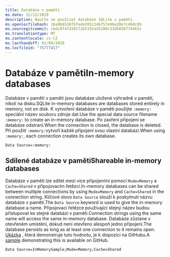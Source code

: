 ```yaml
---
title: Databáze v paměti
ms.date: 12/13/2019
description: Naučte se používat databáze SQLite v paměti.
ms.openlocfilehash: 16a9b6536fbfede203c24b757e96e28e7c49dc05
ms.sourcegitcommit: cbdc0f4fd39172b5191a35200c33d5030774463c
ms.translationtype: MT
ms.contentlocale: cs-CZ
ms.lasthandoff: 01/09/2020
ms.locfileid: "75777417"
---
```

# <a name="in-memory-databases"></a><span data-ttu-id="7e44e-103">Databáze v paměti</span><span class="sxs-lookup"><span data-stu-id="7e44e-103">In-memory databases</span></span>

<span data-ttu-id="7e44e-104">Databáze v paměti v paměti jsou databáze uložené výhradně v paměti, nikoli na disku.</span><span class="sxs-lookup"><span data-stu-id="7e44e-104">SQLite in-memory databases are databases stored entirely in memory, not on disk.</span></span> <span data-ttu-id="7e44e-105">K vytvoření databáze v paměti použijte `:memory:` speciální název souboru zdroje dat.</span><span class="sxs-lookup"><span data-stu-id="7e44e-105">Use the special data source filename `:memory:` to create an in-memory database.</span></span> <span data-ttu-id="7e44e-106">Po zavření připojení se databáze odstraní.</span><span class="sxs-lookup"><span data-stu-id="7e44e-106">When the connection is closed, the database is deleted.</span></span> <span data-ttu-id="7e44e-107">Při použití `:memory:`vytvoří každé připojení svou vlastní databázi.</span><span class="sxs-lookup"><span data-stu-id="7e44e-107">When using `:memory:`, each connection creates its own database.</span></span>

```ConnectionString
Data Source=:memory:
```

## <a name="shareable-in-memory-databases"></a><span data-ttu-id="7e44e-108">Sdílené databáze v paměti</span><span class="sxs-lookup"><span data-stu-id="7e44e-108">Shareable in-memory databases</span></span>

<span data-ttu-id="7e44e-109">Databáze v paměti lze sdílet mezi více připojeními pomocí `Mode=Memory` a `Cache=Shared` v připojovacím řetězci.</span><span class="sxs-lookup"><span data-stu-id="7e44e-109">In-memory databases can be shared between multiple connections by using `Mode=Memory` and `Cache=Shared` in the connection string.</span></span> <span data-ttu-id="7e44e-110">Klíčové slovo `Data Source` slouží k poskytnutí názvu databáze v paměti.</span><span class="sxs-lookup"><span data-stu-id="7e44e-110">The `Data Source` keyword is used to give the in-memory database a name.</span></span> <span data-ttu-id="7e44e-111">Připojovací řetězce používající stejný název budou přistupovat ke stejné databázi v paměti.</span><span class="sxs-lookup"><span data-stu-id="7e44e-111">Connection strings using the same name will access the same in-memory database.</span></span> <span data-ttu-id="7e44e-112">Databáze zůstane v otevřeném umístění, dokud není otevřeno alespoň jedno připojení.</span><span class="sxs-lookup"><span data-stu-id="7e44e-112">The database persists as long as at least one connection to it remains open.</span></span> <span data-ttu-id="7e44e-113">[Ukázka](https://github.com/dotnet/samples/blob/master/snippets/standard/data/sqlite/InMemorySample/Program.cs) , která demonstruje tuto hodnotu, je k dispozici na GitHubu.</span><span class="sxs-lookup"><span data-stu-id="7e44e-113">A [sample](https://github.com/dotnet/samples/blob/master/snippets/standard/data/sqlite/InMemorySample/Program.cs) demonstrating this is available on GitHub.</span></span>

```ConnectionString
Data Source=InMemorySample;Mode=Memory;Cache=Shared
```
